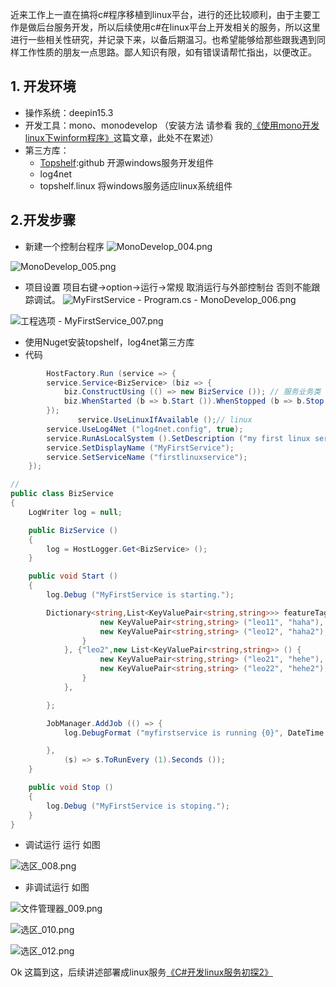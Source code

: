近来工作上一直在搞将c#程序移植到linux平台，进行的还比较顺利，由于主要工作是做后台服务开发，所以后续使用c#在linux平台上开发相关的服务，所以这里进行一些相关性研究，并记录下来，以备后期温习。也希望能够给那些跟我遇到同样工作性质的朋友一点思路。鄙人知识有限，如有错误请帮忙指出，以便改正。
## 1. 开发环境
+ 操作系统：deepin15.3 
+ 开发工具：mono、monodevelop （安装方法 请参看 我的[《使用mono开发linux下winform程序》](http://www.jianshu.com/p/81218b18f406)这篇文章，此处不在累述）
+ 第三方库：
   * [Topshelf](http://www.jianshu.com/p/81218b18f406):github 开源windows服务开发组件
   * log4net
   * topshelf.linux 将windows服务适应linux系统组件
## 2.开发步骤
+ 新建一个控制台程序
![MonoDevelop_004.png](http://upload-images.jianshu.io/upload_images/1691484-9ef42e684eea3cde.png?imageMogr2/auto-orient/strip%7CimageView2/2/w/1240)

![MonoDevelop_005.png](http://upload-images.jianshu.io/upload_images/1691484-30308b62f6dd4667.png?imageMogr2/auto-orient/strip%7CimageView2/2/w/1240)

+  项目设置
项目右键->option->运行->常规 取消运行与外部控制台
否则不能跟踪调试。
![MyFirstService - Program.cs - MonoDevelop_006.png](http://upload-images.jianshu.io/upload_images/1691484-dfe1347dd606a7a8.png?imageMogr2/auto-orient/strip%7CimageView2/2/w/1240)

![工程选项 - MyFirstService_007.png](http://upload-images.jianshu.io/upload_images/1691484-535f9edba92a74b7.png?imageMogr2/auto-orient/strip%7CimageView2/2/w/1240)

+ 使用Nuget安装topshelf，log4net第三方库
+ 代码

```csharp
		HostFactory.Run (service => {
		service.Service<BizService> (biz => {
			biz.ConstructUsing (() => new BizService ()); // 服务业务类
			biz.WhenStarted (b => b.Start ()).WhenStopped (b => b.Stop ());
		});
               service.UseLinuxIfAvailable ();// linux
		service.UseLog4Net ("log4net.config", true);
		service.RunAsLocalSystem ().SetDescription ("my first linux service");
		service.SetDisplayName ("MyFirstService");
		service.SetServiceName ("firstlinuxservice");
	});

//
public class BizService
{
	LogWriter log = null;

	public BizService ()
	{
		log = HostLogger.Get<BizService> ();
	}

	public void Start ()
	{
		log.Debug ("MyFirstService is starting.");

		Dictionary<string,List<KeyValuePair<string,string>>> featureTagDict = new Dictionary<string, List<KeyValuePair<string, string>>> () { {"leo1",new List<KeyValuePair<string,string>> () {
					new KeyValuePair<string,string> ("leo11", "haha"),
					new KeyValuePair<string,string> ("leo12", "haha2"),
				}
			}, {"leo2",new List<KeyValuePair<string,string>> () {
					new KeyValuePair<string,string> ("leo21", "hehe"),
					new KeyValuePair<string,string> ("leo22", "hehe2"),
				}
			},

		};

		JobManager.AddJob (() => {
			log.DebugFormat ("myfirstservice is running {0}", DateTime.Now.ToString ("yyyyMMddHHmmss"));

		}, 
			(s) => s.ToRunEvery (1).Seconds ());
	}

	public void Stop ()
	{
		log.Debug ("MyFirstService is stoping.");
	}
}
```
+ 调试运行 运行 如图


![选区_008.png](http://upload-images.jianshu.io/upload_images/1691484-98b8dae986821ed7.png?imageMogr2/auto-orient/strip%7CimageView2/2/w/1240)

+ 非调试运行 如图

![文件管理器_009.png](http://upload-images.jianshu.io/upload_images/1691484-d9e8fc6bf88f9d36.png?imageMogr2/auto-orient/strip%7CimageView2/2/w/1240)


![选区_010.png](http://upload-images.jianshu.io/upload_images/1691484-6efe61e5f2c9989b.png?imageMogr2/auto-orient/strip%7CimageView2/2/w/1240)


![选区_012.png](http://upload-images.jianshu.io/upload_images/1691484-733bab6286de094a.png?imageMogr2/auto-orient/strip%7CimageView2/2/w/1240)

Ok 这篇到这，后续讲述部署成linux服务[《C#开发linux服务初探2》](http://www.jianshu.com/p/c90c0e84a921)
